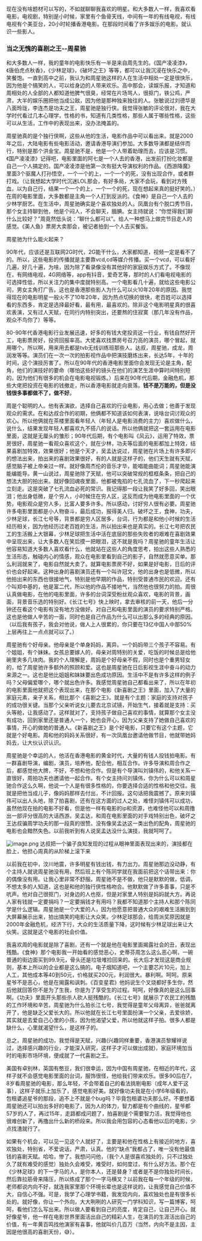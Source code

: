 现在没有啥题材可以写的，不如就聊聊我喜欢的明星。和大多数人一样，我喜欢看电影，电视剧，特别是小时候，家里有个鱼骨天线，中间有一年的有线电视，有线电视有个美亚台，20小时轮播香港电影。在那段时间看了许多娱乐的电影。就认识一些影人。

### 当之无愧的喜剧之王--周星驰

和大多数人一样，我的童年的电影快乐有一半是来自周先生的。《国产凌凌漆》，《唐伯虎点秋香》，《少林足球》，《破坏之王》等等，都可以让我沉浸在快乐之中，笑餐饱。一直到高中之前，我认为和周星驰这样的人在生活中相处一定是很快乐，因为他是个搞笑的人，可以给身边的人带来欢乐。高中那会，读娱乐报，才知道和周相处的人全部的人都知道他脾气很臭，经常在片场骂人，很抠门，铁公鸡，严肃，大半的娱乐圈把他当成公敌，因为他是那种独来独往的人。张敏说过刘德华是八面玲珑，李连杰是功夫之王，周星驰是独行侠。我觉得张敏的评论很对，我在大学时代看过几本心理学，性格的书，知道有几类性格，那些人属于哪些性格，这些可以从生活，工作中的表现出来，没办法掩盖的。

周星驰真的是个独行侠啊，这些从他的生活，电影作品中可以看出来。就是2000年之后，大陆电影有些电影活动，邀请香港导演们参加。大多数导演都是结伴而行，特别是那个洪金宝。周星驰不是，他是一个人带着助理而去，应该是习惯。《国产凌凌漆》记得吧，电影里面的阿七是一个人去的香港，出发前打扮化妆都是自己一个人搞定的。国产凌凌漆是他第一次有挺大导演权利的作品。《西游降魔》里面3个驱魔人打孙悟空，一个一个的上，一个一个的死，没有出现合作，或者群打戏。（让我想起大学时代沉迷LOL那会，有好多局，大家不会玩，看到对方残血，以为自己行，结果一个一个的上，一个一个的死，现在想起来真的挺好笑的。）在周的电影里面，大多数都是主角一个人打到反派的。《食神》是自己一个人去的少林学厨艺。在生活中，周星驰确实是个喜欢独处的人。凤凰台有个脱口秀节目，那个女主持聊到他，他是个闷人，不会聊天，腼腆。女主持就说：“你觉得我们聊什么比较好？”周竟然低头说：“聊什么都可以”。给人一种想马上做完节目走人的感觉。《美人鱼》票房大卖那会，被记者拍到一个人去买餐饭。

周星驰为什么能火起来？

90年代，应该还是互联网2G时代，2G能干什么，大家都知道，视频一定是看不了的。所以，这些电影的传播就是主要靠vcd,cd等媒介传播。买一个vcd，可以看好几遍，好几十遍，为啥，因为除了看录像没有其他好的家庭娱乐方式了。不像现在，有网络电视，4G网络等，app有抖音，爱奇艺等，那时的人们看电视电影的可选择性低，所以关注力的集中度就特别高。一个电影看几十遍，就给这些电影公司，男女主角打广告。这也是香港那些影人为什么可以火10年20年的原因。我觉得现在的电影明星一般火不了10年20年，因为热点切换的很快，老百姓可以选择看的东西多，肯定是选择最好看，最有用，最喜欢的。除非这个电影明星真的很喜欢表演，又有过人天赋，在同行内特别突出，还要熬的住寂寞（那几年没有作品，观众不鸟你了）等等。

80-90年代香港电影行业发展迅速，好多的有钱大佬投资这一行业，有钱自然好开工，电影票房好，投资回报率高。大佬喜欢找票房号召力高的演员，哪个冒起，就用哪个。所以啊，用来用去都是tvb无线训练班那些人。达叔，周星驰，成龙，周润发等等。演员们在一次一次的拍影视作品中把演技磨炼出来，长达5年，十年的时间，这个演技厉害了。所以在90年代的香港电影里面你会发现无论是主角，配角，他们的演技好的要命（哪怕这些好的镜头在他们的演艺生涯中算时间特别短的。因为他们有很多的机会在电影电视锻炼。）后来在90年代后期，金融危机，那些大佬把投资在电影的钱撤走，所以香港电影就走向衰落。**钱不是万能的，但是没钱很多事都做不了，做不好**。

周是个聪明的人。他有表演欲，选择自己喜欢的行业电影，用心去做；他善于发现观众的需求。在和达叔合作的初期，他俩都不知道该如何表演，说啥台词讨观众的欢心。所以他俩就在茶楼里面看年轻人（年轻人是电影消费的主力）喜欢做什么，说什么，结果发现年轻人都喜欢九不搭八的说话。所以他俩就把这一套运用在电影里面，这就是无厘头的雏形；90年代后期，有个电影叫《风云》，运用了特效，票房很好，周星驰一看观众喜欢这个，就在少林，功夫等后面的电影都加上特效，结果喜剧加特效，效果很好；他是个天才，吴孟达说过，周星驰在片场上有许多即兴的想法出来，拍出来的喜剧效果很好，有的人就是这样子的，他们天生就有天赋，感觉脑子被上帝亲过一样。就好像周杰伦的音乐才华，能唱能曲能词；周星驰能演能编能导。黄一山说过，周星驰除了天赋，他可以突破常规的框框条条，把自己的想法大胆的拍出来。就好像回魂夜里面，他都被鬼掐的七孔流血了，下一秒爬起来立刻走。这是突破了七孔流血必死的常识。我记得那一段让我笑了好多回，笑出眼泪；他出身低微，是个穷人，小时候住在穷人区，这反而成为他电影里面的一个优势。电影观众是穷人多，比富人要多许多。所以感动，讨好穷人很有必要。周星驰许多电影里面都是小人物奋斗，最后成功，报得美人归。破坏之王，食神，功夫，少林足球，长江七号等，背景都是穷人区居多，台词，行为都是和他小时候的生活经历相关，因为他经历过老百姓的生活，所以拍出来也是真实的。长江七号把农民工的生活搬上大银幕，少林足球把生活中活在底层的那些失败者的艰难在喜剧效果中呈现出来，让大多数人在笑后摸一把眼泪，这不就是我吗？周星驰的童年生活让他容易知道大多数人喜欢看什么，他就站在这些人的角度思考，拍出这些人熟悉的生活形态，触碰内心的情感，观众在电影里看到自己的影子，自然就愿意买单。那么利润就来了，电影自然就大卖了。就算电影票房不好，如果是好电影，日后的评价也会好起来。这种出身的喜剧演员还有一个叫许冠文，他的出身也是低微，所以他拍出来的东西也很接地气，特别是他早期的作品，特别受普通市民的欢迎。还有个叫郑中基的，他是富二代，所以他的作品不接地气，当然他也很努力的拍。周很认真做电影，在他的电影里面，许多的台词深受粉丝观众喜欢，电影的背景，画面，背景音乐选的特别好。《长江七号》快上映时，拿去审核的前一天，他后一分钟还在看这个电影有没有地方没做好。对自己和电影里面的演员的要求特别严格。这也是他做人辛苦的一面，同时也是自己作品为什么可以出那么多的经典的原因。（以后我有孩子，我会对他说，做人上人很累的，你只要在13亿中国人中那50%上层再往上一点点就可以了。）

周星驰有个好母亲。他母亲是个单身妈妈，离异。一个妈妈带三个孩子不容易。有个姐姐，有个妹妹。女孩总要嫁人的，母亲对周特别的关爱，吃饭的时候总是给他碗里夹多几块肉。我的个人理解是，周妈是个好母亲不假，同时也是个重男轻女的，给了周星驰许多额外的照顾和爱。这也是周星驰在日后影视生涯中奋斗的动力来源之一。这也是他比姐姐和妹妹要出色成功原因。生活中不是有许多这样的例子吗？父母偏爱哪个，哪个就出色许多。我感觉周星驰自己都看出来了，所以在年初的电影里面他就把这个表现出来，在那个电影《新喜剧之王》里面，加入了大量的家庭元素，亲子关系，相比那个《喜剧之王》。就是有个主题：家庭的支持对孩子的成功很关键。当那个父亲听说女儿要去北京试镜，开始生气，接着就是支持：买头等舱，让我感动了。这样就对了，支持孩子做自己喜欢的事情，就算那个女主没有成功，回到家里还是普通人一个，她也会开心，因为父亲支持了她做自己喜欢的事情，开心的做她的普通人。《新喜剧之王》是个好电影，只要它有这个主题，它就是个好电影。周和他的妈妈关系很好，有一次凤凰台邀请他做节目，他就带她妈妈去，让大伙认识认识。

周星驰是个幸运的人，他活在香港电影的黄金时代，大量的有钱人投钱拍电影。有一群喜剧导演，编剧，演员，培养他，配合他，相互合作。许多导演和周合作之后，都感觉他大牌，不好，不想和他合作。但是有个导演叫刘镇伟的，和他关系一直很好，周拍功夫也邀请他一起合作。有个女主持问刘镇伟，你为什么可以和周星驰合作这么久啊，他说一个人是有很多性格的，你要选择合适的性格和他交往。我就是把他当成儿子，像妈妈那样去付出，不计回报。这句话把我震撼了。原来刘镇伟可以出人头地，除了拍喜剧，还有在这方面的过人之处，难怪刘镇伟可以成功，虽然他现在拍的电影不好看，但是他一样有电影的ip和资源，也难怪他可以和周撸出一部评分很高的大话西游。吴孟达，和周在电影里面的对手戏特别出色，破坏之王达叔骗周学功夫的那一段真的很赞。没有像吴孟达这一类出色的配角，周星驰的电影也会黯然失色。以前我听到有人说吴孟达没什么演技，我就呵呵了。

![image.png](https://upload-images.jianshu.io/upload_images/8195910-f9679ff2f73770ac.png?imageMogr2/auto-orient/strip%7CimageView2/2/w/1240)
达叔把一个骗子良知发现的过程从眼神里面表现出来的，演技都在脸上，他担心周真的从阶梯上滚下来

以前我在初中，汶川地震，许多明星有钱出钱，有力出力。周星驰那边没动静，有个主持人就说周星驰没有用，然后班上有个陈同学就在我面前把这个话带出来：你的偶像没有用。让我心里非常不舒服。周星驰不是不做，他只是默默的做，低调，不想太多的人知道，这也是和他的独行侠性格吻合。他默默做了许多善事，只是不吭声。他对自己很抠门，对身边的人也抠，但是对家里人特别是妈妈就大方。再说人家有钱就一定要捐吗？一定要捐钱才有用吗？我都不知道那个主持人和那个陈同学是什么逻辑。周星驰是一个大爱的人，因为他愿意把普通大众的艰难生活搬到到大屏幕展示出来，拍出搞笑的电影让大众笑。少林足球那会，给周派奖原因就是2000年金融危机，经济下行，大众的生活质量下降，这时候有少林足球出来让大伙笑。这就是这个电影的社会价值。

我喜欢周的电影就是除了喜剧，还有一个就是他在电影里面揭露社会的丑，表现出残酷。《食神》那个电影我一开始看的感觉恶心，史蒂芬周怎么这么恶心啊，一碗普通的街边面买到99.9元，骨头还是垃圾堆捡回来的。长大后才发现这是商业规则，基本上所以的企业都是这么搞的。电子烟知道吧，一个主要芯片10元，加上人工，其他成本等40到50元，价格就买200元，利润很大。暴利啊。呵呵。原来星爷不是恶心，他是在揭露和讽刺。《百变星君》他妈说生个叉烧都好多生你，然后他就回答你不是为了生我，你是为了享受生的过程。呵呵，好像真的是这么回事啊。《功夫》里面开头那些杀人砍人挺残酷的。《长江七号》就展示了农民工的残酷的工作环境和辛苦。周星驰为什么拍长江七号，我觉得是童年父母离异，爸爸就离开了，他是缺乏父爱长大的。所以他就在长江七号里面扮演一个父亲，去爱徐娇，其实就是去爱自己心里的小孩，因为他渴望父爱，所以他就这样子拍。很多人都是缺什么，心里就渴望什么，是这样子的。

总之，周星驰的成功，我觉得是天赋，兴趣(兴趣同样重要，香港演员黎耀祥说过，选择感兴趣的行业，才能深入研究，这样子才可以做出成就)，家庭环境加当时的电影市场环境，便成就了一代喜剧之王。

美国有卓别林，英国有憨豆，我们很幸运，因为中国有周星驰，在相近的年代，这样子就不会感觉电影里面的台词，服饰很怪，他给我们带来欢乐。很多90后在7，8岁看周星驰的电影，那么年轻，不会带着自己的看法挑剔电影（成年人爱干这事），这样子就乐上加乐了，感觉电影好美。就好像功夫我是在小学6年级看的，包租婆追星爷的那段，追不上不就是个bug吗？毕竟包租婆功夫那么好。不要想着周星驰还可以拍出多好的电影了，因为人的体力，智力都是有个曲线的，星爷都57岁的人了，再过15年，走路都成问题了，拍喜剧是个需要智力活，我觉得他也很难创新了，再撸出什么新的桥段来。所以我会用包容的心态看他以后的电影，少点找渣就行了。

如果有个机会，可以见一见这个人就好了，主要是和他在性格上有接近的地方，喜欢独处，特别省，不爱说话，严肃，认真。他的“缺点”我都占了，唯一没有他最值钱的喜剧天赋。哈哈，惨了。我想问问他，（我个人是很喜欢独处的，只不过独处久了就有难受的感觉）独处久会难受，难受时，如何度过，有什么好方法。那个在《少林足球》的下一字马的人，是你本人，还是替身？或者是不是你独处时间长，然后靠拉筋骨来降压，所以练成了那个一字马横叉？以前我在每一个年级的时候，老师都说内向不好，就连我家里那个环境长辈也是这样说的，让我感觉自己价值不大，自信心不强。可是，我学了心理学书籍，我发现内向，喜欢独处也是有很多长处的。就好像，你让一个外向，大大咧咧的人研究一门学科知识，写一篇博客，呵呵，看他们怎么写出来。所以做人要看到自己的亮度，肯定自己，让自己开心。就好像星爷，他一样在电影世界里面活出自己的精彩人生，在演员的生涯活出自己的价值，有一年黄百鸣找他演家有喜事，他就叫价几百万（当然，内向不是主因，主因是他很高的喜剧天份，😅）。


